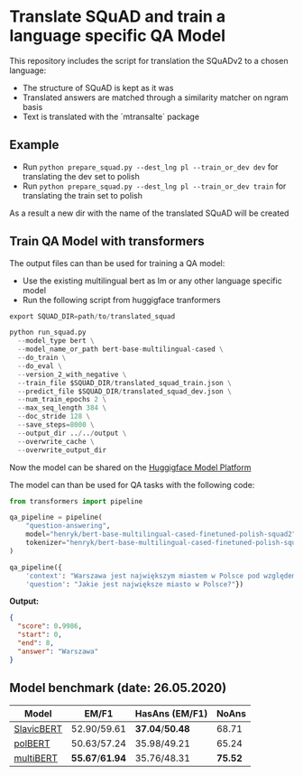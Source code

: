 # Translate SQuAD and train a language specific QA Model

This repository includes the script for translation the SQuADv2 to a chosen language:
* The structure of SQuAD is kept as it was
* Translated answers are matched through a similarity matcher on ngram basis
* Text is translated with the ´mtransalte´ package

## Example

* Run `python prepare_squad.py --dest_lng pl --train_or_dev dev` for translating the dev set to polish
* Run `python prepare_squad.py --dest_lng pl --train_or_dev train` for translating the train set to polish


As a result a new dir with the name of the translated SQuAD will be created

## Train QA Model with transformers

The output files can than be used for training a QA model:
* Use the existing multilingual bert as lm or any other language specific model
* Run the following script from huggigface tranformers

```python
export SQUAD_DIR=path/to/translated_squad

python run_squad.py
  --model_type bert \
  --model_name_or_path bert-base-multilingual-cased \
  --do_train \
  --do_eval \
  --version_2_with_negative \
  --train_file $SQUAD_DIR/translated_squad_train.json \
  --predict_file $SQUAD_DIR/translated_squad_dev.json \
  --num_train_epochs 2 \
  --max_seq_length 384 \
  --doc_stride 128 \
  --save_steps=8000 \
  --output_dir ../../output \
  --overwrite_cache \
  --overwrite_output_dir
```
Now the model can be shared on the [Huggigface Model Platform](https://huggingface.co/models)

The model can than be used for QA tasks with the following code:

```python
from transformers import pipeline

qa_pipeline = pipeline(
    "question-answering",
    model="henryk/bert-base-multilingual-cased-finetuned-polish-squad2",
    tokenizer="henryk/bert-base-multilingual-cased-finetuned-polish-squad2"
)

qa_pipeline({
    'context': "Warszawa jest największym miastem w Polsce pod względem liczby ludności i powierzchni",
    'question': "Jakie jest największe miasto w Polsce?"})

```

**Output:**

```json
{
  "score": 0.9986,
  "start": 0, 
  "end": 8,
  "answer": "Warszawa"
}
```

## Model benchmark (date: 26.05.2020)

| Model                | EM/F1 |HasAns (EM/F1) | NoAns |
| ---------------------- | ----- | ----- | ----- |
| [SlavicBERT](https://huggingface.co/DeepPavlov/bert-base-bg-cs-pl-ru-cased)   | 52.90/59.61  | **37.04**/**50.48** | 68.71 |
| [polBERT](https://huggingface.co/dkleczek/bert-base-polish-uncased-v1)   | 50.63/57.24| 35.98/49.21  | 65.24 |
| [multiBERT](https://huggingface.co/bert-base-multilingual-cased) | **55.67**/**61.94**  | 35.76/48.31 | **75.52** |

